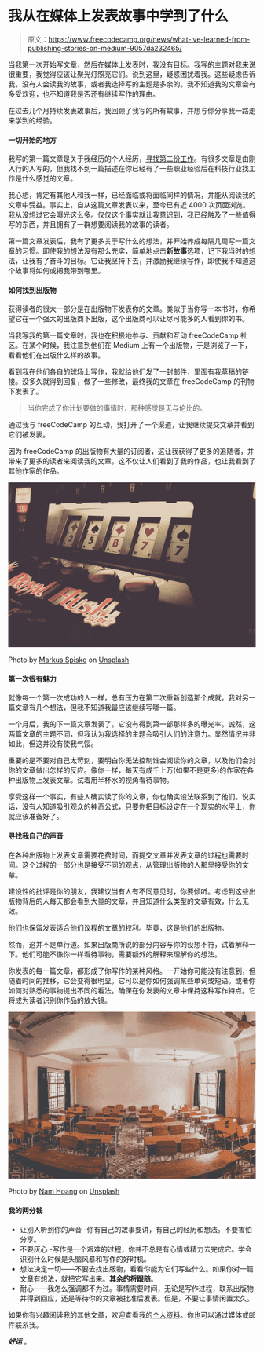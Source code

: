 # 我从在媒体上发表故事中学到了什么

> 原文：<https://www.freecodecamp.org/news/what-ive-learned-from-publishing-stories-on-medium-9057da232465/>

当我第一次开始写文章，然后在媒体上发表时，我没有目标。我写的主题对我来说很重要，我觉得应该让聚光灯照亮它们。说到这里，疑惑困扰着我。这些疑虑告诉我，没有人会读我的故事，或者我选择写的主题是多余的。我不知道我的文章会有多受欢迎，也不知道我是否还有继续写作的理由。

在过去几个月持续发表故事后，我回顾了我写的所有故事，并想与你分享我一路走来学到的经验。

#### 一切开始的地方

我写的第一篇文章是关于我经历的个人经历，[寻找第二份工作](https://medium.freecodecamp.org/what-a-developer-goes-through-when-looking-for-a-second-job-f061c26ffd8f)。有很多文章是由刚入行的人写的，但我找不到一篇描述在你已经有了一些职业经验后在科技行业找工作是什么感觉的文章。

我心想，肯定有其他人和我一样，已经面临或将面临同样的情况，并能从阅读我的文章中受益。事实上，自从这篇文章发表以来，至今已有近 4000 次页面浏览。我从没想过它会曝光这么多。仅仅这个事实就让我意识到，我已经触及了一些值得写的东西，并且拥有了一群想要阅读我的故事的读者。

第一篇文章发表后，我有了更多关于写什么的想法，并开始养成每隔几周写一篇文章的习惯。即使我的想法没有那么充实，简单地点击**新故事**选项，记下我当时的想法，让我有了奋斗的目标。它让我坚持下去，并激励我继续写作，即使我不知道这个故事将如何或把我带到哪里。

#### 如何找到出版物

获得读者的很大一部分是在出版物下发表你的文章。类似于当你写一本书时，你希望它在一个强大的出版商下出版，这个出版商可以让尽可能多的人看到你的书。

当我写我的第一篇文章时，我也在积极地参与、贡献和互动 freeCodeCamp 社区。在某个时候，我注意到他们在 Medium 上有一个出版物，于是浏览了一下，看看他们在出版什么样的故事。

看到我在他们各自的球场上写作，我就给他们发了一封邮件，里面有我草稿的链接。没多久就得到回复，做了一些修改，最终我的文章在 freeCodeCamp 的刊物下发表了。

> 当你完成了你计划要做的事情时，那种感觉是无与伦比的。

通过我与 freeCodeCamp 的互动，我打开了一个渠道，让我继续提交文章并看到它们被发表。

因为 freeCodeCamp 的出版物有大量的订阅者，这让我获得了更多的追随者，并带来了更多的读者来阅读我的文章。这不仅让人们看到了我的作品，也让我看到了其他作家的作品。

![1srh9lSLb33yYc-SavVXOl-lTKOhcUcXjbP1](img/508a35f5d119fde7c6b7597d8c854629.png)

Photo by [Markus Spiske](https://unsplash.com/@markusspiske?utm_source=medium&utm_medium=referral) on [Unsplash](https://unsplash.com?utm_source=medium&utm_medium=referral)

#### 第一次很有魅力

就像每一个第一次成功的人一样，总有压力在第二次重新创造那个成就。我对另一篇文章有几个想法，但我不知道我最应该继续写哪一篇。

一个月后，我的下一篇文章发表了。它没有得到第一部那样多的曝光率。诚然，这两篇文章的主题不同，但我认为我选择的主题会吸引人们的注意力。显然情况并非如此，但这并没有使我气馁。

重要的是不要对自己太苛刻，要明白你无法控制谁会阅读你的文章，以及他们会对你的文章做出怎样的反应。像你一样，每天有成千上万(如果不是更多)的作家在各种出版物上发表文章。试着用半杯水的视角看待事物。

享受这样一个事实，有些人确实读了你的文章，你也确实设法联系到了他们。说实话，没有人知道吸引观众的神奇公式，只要你把目标设定在一个现实的水平上，你就应该准备好了。

#### 寻找我自己的声音

在各种出版物上发表文章需要花费时间，而提交文章并发表文章的过程也需要时间。这个过程的一部分也是接受不同的观点，从管理出版物的人那里接受你的文章。

建设性的批评是你的朋友，我建议当有人有不同意见时，你要倾听。考虑到这些出版物背后的人每天都会看到大量的文章，并且知道什么类型的文章有效，什么无效。

他们也保留发表适合他们议程的文章的权利。毕竟，这是他们的出版物。

然而，这并不是单行道。如果出版商所说的部分内容与你的设想不符，试着解释一下。他们可能不像你一样看待事物，需要额外的解释来理解你的想法。

你发表的每一篇文章，都形成了你写作的某种风格。一开始你可能没有注意到，但随着时间的推移，它会变得很明显。它可以是你如何强调某些单词或短语。或者你如何对熟悉的事物提出不同的看法。确保在你发表的文章中保持这种写作特点。它将成为读者识别你作品的放大镜。

![Xf7lctSl1tYkKHLREaOD6KMPRX7KOC7f9rqN](img/2b01935979c9bd8def63b314976827bc.png)

Photo by [Nam Hoang](https://unsplash.com/@puonqnam217?utm_source=medium&utm_medium=referral) on [Unsplash](https://unsplash.com?utm_source=medium&utm_medium=referral)

#### 我的两分钱

*   让别人听到你的声音 -你有自己的故事要讲，有自己的经历和想法。不要害怕分享。
*   不要灰心 -写作是一个艰难的过程，你并不总是有心情或精力去完成它。学会识别什么时候是头脑风暴和写作的好时机。
*   想法决定一切——不要去找出版物，看看你能为它们写些什么。如果你对一篇文章有想法，就把它写出来。**其余的将跟随**。
*   耐心——我怎么强调都不为过。事情需要时间，无论是写作过程，联系出版物并得到回应，还是等待你的文章被批准后发表。但是，不要让事情闲置太久。

如果你有兴趣阅读我的其他文章，欢迎查看我的[个人资料](https://medium.com/@tomerpacific)。你也可以通过媒体或邮件联系我。

***好运*** 。